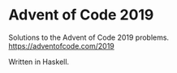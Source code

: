 # Advent of Code 2019

Solutions to the Advent of Code 2019 problems. https://adventofcode.com/2019

Written in Haskell.
